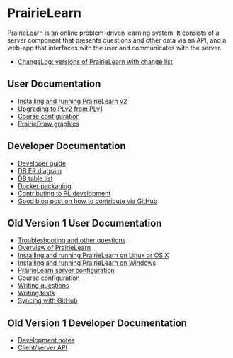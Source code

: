 
# PrairieLearn

PrairieLearn is an online problem-driven learning system. It consists
of a server component that presents questions and other data via an
API, and a web-app that interfaces with the user and communicates with
the server.

* [ChangeLog: versions of PrairieLearn with change list](https://github.com/PrairieLearn/PrairieLearn/blob/master/ChangeLog.md)

## User Documentation

* [Installing and running PrairieLearn v2](https://github.com/PrairieLearn/PrairieLearn/blob/master/doc/installing.md)
* [Upgrading to PLv2 from PLv1](https://github.com/PrairieLearn/PrairieLearn/blob/master/doc/upgrading1.md)
* [Course configuration](https://github.com/PrairieLearn/PrairieLearn/blob/master/doc/course.md)
* [PrairieDraw graphics](https://github.com/PrairieLearn/PrairieLearn/blob/master/doc/PrairieDraw.md)

## Developer Documentation

* [Developer guide](https://github.com/PrairieLearn/PrairieLearn/blob/master/doc/dev-guide.md)
* [DB ER diagram](https://github.com/PrairieLearn/PrairieLearn/blob/master/doc/models.pdf)
* [DB table list](https://github.com/PrairieLearn/PrairieLearn/blob/master/models/)
* [Docker packaging](https://github.com/PrairieLearn/PrairieLearn/blob/master/doc/docker.md)
* [Contributing to PL development](https://github.com/PrairieLearn/PrairieLearn/blob/master/doc/contributing.md)
* [Good blog post on how to contribute via GitHub](http://blog.davidecoppola.com/2016/11/howto-contribute-to-open-source-project-on-github/)

## Old Version 1 User Documentation

* [Troubleshooting and other questions](https://github.com/PrairieLearn/PrairieLearn/blob/master/v1/doc/faq.md)
* [Overview of PrairieLearn](https://github.com/PrairieLearn/PrairieLearn/blob/master/v1/doc/overview.md)
* [Installing and running PrairieLearn on Linux or OS X](https://github.com/PrairieLearn/PrairieLearn/blob/master/v1/doc/installingLinux.md)
* [Installing and running PrairieLearn on Windows](https://github.com/PrairieLearn/PrairieLearn/blob/master/v1/doc/installingWindows.md)
* [PrairieLearn server configuration](https://github.com/PrairieLearn/PrairieLearn/blob/master/v1/doc/serverConfig.md)
* [Course configuration](https://github.com/PrairieLearn/PrairieLearn/blob/master/v1/doc/courseConfig.md)
* [Writing questions](https://github.com/PrairieLearn/PrairieLearn/blob/master/v1/doc/writingQuestions.md)
* [Writing tests](https://github.com/PrairieLearn/PrairieLearn/blob/master/v1/doc/writingTests.md)
* [Syncing with GitHub](https://github.com/PrairieLearn/PrairieLearn/blob/master/v1/doc/sync.md)

## Old Version 1 Developer Documentation

* [Development notes](https://github.com/PrairieLearn/PrairieLearn/blob/master/v1/doc/devNotes.md)
* [Client/server API](https://github.com/PrairieLearn/PrairieLearn/blob/master/v1/doc/api.md)
